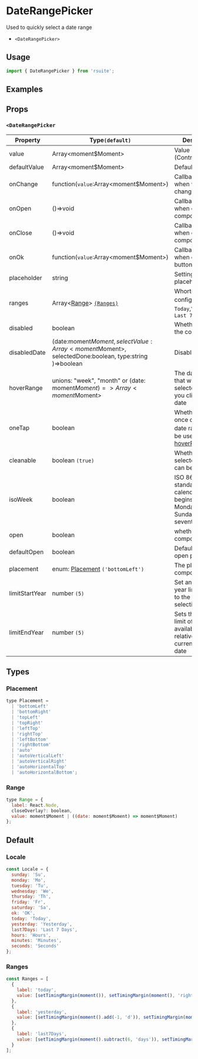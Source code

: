 # DateRangePicker

Used to quickly select a date range

* `<DateRangePicker>`

## Usage

```js
import { DateRangePicker } from 'rsuite';
```

## Examples

<!--{demo}-->

## Props

### `<DateRangePicker`

| Property       | Type`(default)`                                                                                     | Description                                                                             |
| -------------- | --------------------------------------------------------------------------------------------------- | --------------------------------------------------------------------------------------- |
| value          | Array<moment$Moment>                                                                                | Value (Controlled)                                                                      |
| defaultValue   | Array<moment$Moment>                                                                                | Default value                                                                           |
| onChange       | function(`value`:Array<moment$Moment>)                                                              | Callback fired when value changed                                                       |
| onOpen         | ()=>void                                                                                            | Callback fired when open component                                                      |
| onClose        | ()=>void                                                                                            | Callback fired when close component                                                     |
| onOk           | function(`value`:Array<moment$Moment>)                                                              | Callback fired when clicked OK button                                                   |
| placeholder    | string                                                                                              | Setting placeholders                                                                    |
| ranges         | Array<[Range](#Range)> [`(Ranges)`](#Ranges)                                                        | Whortcut config，defeult: `Today`,`Yesterday`，`Last 7 days`                            |
| disabled       | boolean                                                                                             | Whether disabled the component                                                          |
| disabledDate   | (date:moment$Moment, selectValue:Array<moment$Moment>, selectedDone:boolean, type:string )=>boolean | Disabled data                                                                           |
| hoverRange     | unions: "week", "month" or (date: moment$Moment)=> Array<moment$Moment>                             | The date range that will be selected when you click on the date                         |
| oneTap         | boolean                                                                                             | Whether to click once on selected date range，Can be used with [hoverRange](#clickmode) |
| cleanable      | boolean `(true)`                                                                                    | Whether the selected value can be cleared                                               |
| isoWeek        | boolean                                                                                             | ISO 8601 standard, each calendar week begins on Monday and Sunday on the seventh day    |
| open           | boolean                                                                                             | whether open the component                                                              |
| defaultOpen    | boolean                                                                                             | Default value of open property                                                          |
| placement      | enum: [Placement](#Placement) `('bottomLeft')`                                                      | The placement of component                                                              |
| limitStartYear | number `(5)`                                                                                        | Set an optional year limit relative to the current selection date                       |
| limitEndYear   | number `(5)`                                                                                        | Sets the lower limit of the available year relative to the current selection date       |

## Types

### Placement

```js
type Placement =
  | 'bottomLeft'
  | 'bottomRight'
  | 'topLeft'
  | 'topRight'
  | 'leftTop'
  | 'rightTop'
  | 'leftBottom'
  | 'rightBottom'
  | 'auto'
  | 'autoVerticalLeft'
  | 'autoVerticalRight'
  | 'autoHorizontalTop'
  | 'autoHorizontalBottom';
```

### Range

```js
type Range = {
  label: React.Node,
  closeOverlay?: boolean,
  value: moment$Moment | ((date: moment$Moment) => moment$Moment)
};
```

## Default

### Locale

```js
const Locale = {
  sunday: 'Su',
  monday: 'Mo',
  tuesday: 'Tu',
  wednesday: 'We',
  thursday: 'Th',
  friday: 'Fr',
  saturday: 'Sa',
  ok: 'OK',
  today: 'Today',
  yesterday: 'Yesterday',
  last7Days: 'Last 7 Days',
  hours: 'Hours',
  minutes: 'Minutes',
  seconds: 'Seconds'
};
```

### Ranges

```js
const Ranges = [
  {
    label: 'today',
    value: [setTimingMargin(moment()), setTimingMargin(moment(), 'right')]
  },
  {
    label: 'yesterday',
    value: [setTimingMargin(moment().add(-1, 'd')), setTimingMargin(moment().add(-1, 'd'), 'right')]
  },
  {
    label: 'last7Days',
    value: [setTimingMargin(moment().subtract(6, 'days')), setTimingMargin(moment(), 'right')]
  }
];
```
